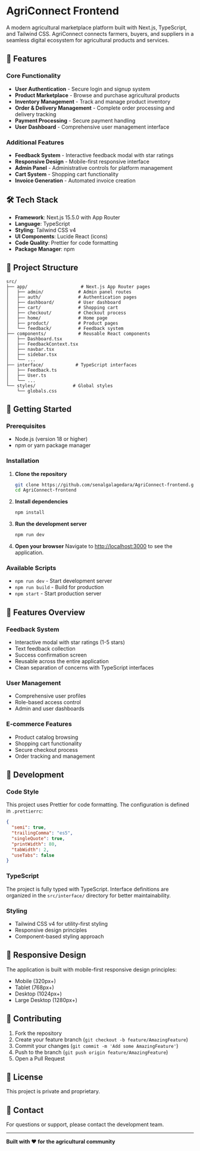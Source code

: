 # AgriConnect Frontend

A modern agricultural marketplace platform built with Next.js, TypeScript, and Tailwind CSS. AgriConnect connects farmers, buyers, and suppliers in a seamless digital ecosystem for agricultural products and services.

## 🚀 Features

### Core Functionality
- **User Authentication** - Secure login and signup system
- **Product Marketplace** - Browse and purchase agricultural products
- **Inventory Management** - Track and manage product inventory
- **Order & Delivery Management** - Complete order processing and delivery tracking
- **Payment Processing** - Secure payment handling
- **User Dashboard** - Comprehensive user management interface

### Additional Features
- **Feedback System** - Interactive feedback modal with star ratings
- **Responsive Design** - Mobile-first responsive interface
- **Admin Panel** - Administrative controls for platform management
- **Cart System** - Shopping cart functionality
- **Invoice Generation** - Automated invoice creation

## 🛠️ Tech Stack

- **Framework**: Next.js 15.5.0 with App Router
- **Language**: TypeScript
- **Styling**: Tailwind CSS v4
- **UI Components**: Lucide React (icons)
- **Code Quality**: Prettier for code formatting
- **Package Manager**: npm

## 📁 Project Structure

```
src/
├── app/                    # Next.js App Router pages
│   ├── admin/             # Admin panel routes
│   ├── auth/              # Authentication pages
│   ├── dashboard/         # User dashboard
│   ├── cart/              # Shopping cart
│   ├── checkout/          # Checkout process
│   ├── home/              # Home page
│   ├── product/           # Product pages
│   └── feedback/          # Feedback system
├── components/            # Reusable React components
│   ├── Dashboard.tsx
│   ├── FeedbackContext.tsx
│   ├── navbar.tsx
│   ├── sidebar.tsx
│   └── ...
├── interface/            # TypeScript interfaces
│   ├── Feedback.ts
│   ├── User.ts
│   └── ...
└── styles/              # Global styles
    └── globals.css
```

## 🚀 Getting Started

### Prerequisites
- Node.js (version 18 or higher)
- npm or yarn package manager

### Installation

1. **Clone the repository**
   ```bash
   git clone https://github.com/senalgalagedara/AgriConnect-frontend.git
   cd AgriConnect-frontend
   ```

2. **Install dependencies**
   ```bash
   npm install
   ```

3. **Run the development server**
   ```bash
   npm run dev
   ```

4. **Open your browser**
   Navigate to [http://localhost:3000](http://localhost:3000) to see the application.

### Available Scripts

- `npm run dev` - Start development server
- `npm run build` - Build for production
- `npm start` - Start production server

## 🎨 Features Overview

### Feedback System
- Interactive modal with star ratings (1-5 stars)
- Text feedback collection
- Success confirmation screen
- Reusable across the entire application
- Clean separation of concerns with TypeScript interfaces

### User Management
- Comprehensive user profiles
- Role-based access control
- Admin and user dashboards

### E-commerce Features
- Product catalog browsing
- Shopping cart functionality
- Secure checkout process
- Order tracking and management

## 🔧 Development

### Code Style
This project uses Prettier for code formatting. The configuration is defined in `.prettierrc`:

```json
{
  "semi": true,
  "trailingComma": "es5",
  "singleQuote": true,
  "printWidth": 80,
  "tabWidth": 2,
  "useTabs": false
}
```

### TypeScript
The project is fully typed with TypeScript. Interface definitions are organized in the `src/interface/` directory for better maintainability.

### Styling
- Tailwind CSS v4 for utility-first styling
- Responsive design principles
- Component-based styling approach

## 📱 Responsive Design

The application is built with mobile-first responsive design principles:
- Mobile (320px+)
- Tablet (768px+)
- Desktop (1024px+)
- Large Desktop (1280px+)

## 🤝 Contributing

1. Fork the repository
2. Create your feature branch (`git checkout -b feature/AmazingFeature`)
3. Commit your changes (`git commit -m 'Add some AmazingFeature'`)
4. Push to the branch (`git push origin feature/AmazingFeature`)
5. Open a Pull Request

## 📝 License

This project is private and proprietary.

## 📧 Contact

For questions or support, please contact the development team.

---

**Built with ❤️ for the agricultural community**